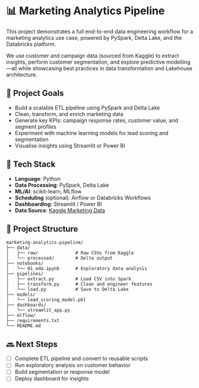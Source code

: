 # 📊 Marketing Analytics Pipeline

This project demonstrates a full end-to-end data engineering workflow for a marketing analytics use case, powered by PySpark, Delta Lake, and the Databricks platform.

We use customer and campaign data (sourced from Kaggle) to extract insights, perform customer segmentation, and explore predictive modelling—all while showcasing best practices in data transformation and Lakehouse architecture.

## 🚀 Project Goals

- Build a scalable ETL pipeline using PySpark and Delta Lake
- Clean, transform, and enrich marketing data
- Generate key KPIs: campaign response rates, customer value, and segment profiles
- Experiment with machine learning models for lead scoring and segmentation
- Visualise insights using Streamlit or Power BI

## 🧱 Tech Stack

- **Language**: Python
- **Data Processing**: PySpark, Delta Lake
- **ML/AI**: scikit-learn, MLflow
- **Scheduling** (optional): Airflow or Databricks Workflows
- **Dashboarding**: Streamlit / Power BI
- **Data Source**: [Kaggle Marketing Data](https://www.kaggle.com/datasets/jackdaoud/marketing-data)

## 📁 Project Structure

```
marketing-analytics-pipeline/
├── data/
│   ├── raw/              # Raw CSVs from Kaggle
│   └── processed/        # Delta output
├── notebooks/
│   └── 01_eda.ipynb      # Exploratory data analysis
├── pipelines/
│   ├── extract.py        # Load CSV into Spark
│   ├── transform.py      # Clean and engineer features
│   └── load.py           # Save to Delta Lake
├── models/
│   └── lead_scoring_model.pkl
├── dashboards/
│   └── streamlit_app.py
├── mlflow/
├── requirements.txt
└── README.md
```

## 🔜 Next Steps

- [ ] Complete ETL pipeline and convert to reusable scripts
- [ ] Run exploratory analysis on customer behavior
- [ ] Build segmentation or response model
- [ ] Deploy dashboard for insights
